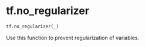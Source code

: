 <div itemscope itemtype="http://developers.google.com/ReferenceObject">
<meta itemprop="name" content="tf.no_regularizer" />
<meta itemprop="path" content="Stable" />
</div>

# tf.no_regularizer

``` python
tf.no_regularizer(_)
```

Use this function to prevent regularization of variables.